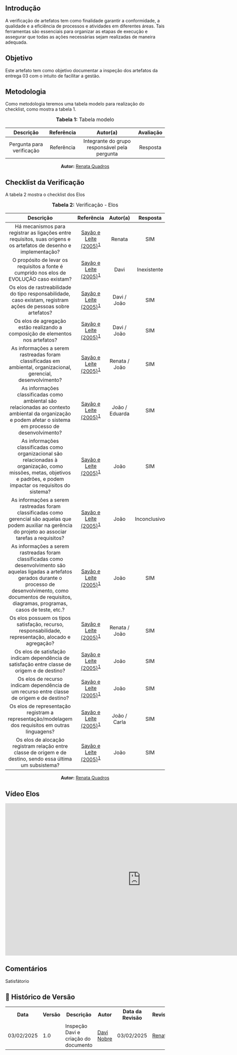 ## Introdução
A verificação de artefatos tem como finalidade garantir a conformidade, a qualidade e a eficiência de processos e atividades em diferentes áreas. Tais ferramentas são essenciais para organizar as etapas de execução e assegurar que todas as ações necessárias sejam realizadas de maneira adequada. 

## Objetivo
Este artefato tem como objetivo documentar a inspeção dos artefatos da entrega 03 com o intuito de facilitar a gestão. 

## Metodologia
Como metodologia teremos uma tabela modelo para realização do checklist, como mostra a tabela 1. 

<center>
<font size="3"><b>Tabela 1:</b> Tabela modelo </font>

| Descrição | Referência | Autor(a) | Avaliação |
|:---------:|:---------:|:-----------:|:-------:|
| Pergunta para verificação | Referência | Integrante do grupo responsável pela pergunta | Resposta |

<p align="center"><b>Autor:</b> <a href="https://github.com/Renatinha28">Renata Quadros</a></p> 
</center>


## Checklist da Verificação
A tabela 2 mostra o checklist dos Elos

<center>
<font size="3"><b>Tabela 2:</b> Verificação - Elos </font>

| Descrição | Referência | Autor(a) | Resposta |
|:---------:|:---------:|:-----------:|:--------:|
| Há mecanismos para registrar as ligações entre requisitos, suas origens e os artefatos de desenho e implementação? | [Sayão e Leite (2005)](../../assets/images/elos14.png)<sup>[1](#ref1) | Renata | SIM |
| O propósito de levar os requisitos a fonte é cumprido nos elos de EVOLUÇÃO caso existam? | [Sayão e Leite (2005)](../../assets/images/elos1.png)<sup>[1](#ref1)  | Davi | Inexistente |
| Os elos de rastreabilidade do tipo responsabilidade, caso existam, registram ações de pessoas sobre artefatos? | [Sayão e Leite (2005)](../../assets/images/elos2.png)<sup>[1](#ref1)  | Davi / João | SIM |
| Os elos de agregação estão realizando a composição de elementos nos artefatos? | [Sayão e Leite (2005)](../../assets/images/elos3.png)<sup>[1](#ref1)  | Davi / João | SIM |
| As informações a serem rastreadas foram classificadas em ambiental, organizacional, gerencial, desenvolvimento? | [Sayão e Leite (2005)](../../assets/images/elos4.png)<sup>[1](#ref1)  | Renata / João | SIM |
| As informações classificadas como ambiental são relacionadas ao contexto ambiental da organização e podem afetar o sistema em processo de desenvolvimento? | [Sayão e Leite (2005)](../../assets/images/elos5.png)<sup>[1](#ref1)  | João / Eduarda | SIM |
| As informações classificadas como organizacional são relacionadas à organização, como missões, metas, objetivos e padrões, e podem impactar os requisitos do sistema? | [Sayão e Leite (2005)](../../assets/images/elos6.png)<sup>[1](#ref1)  | João | SIM |
| As informações a serem rastreadas foram classificadas como gerencial são aquelas que podem auxiliar na gerência do projeto ao associar tarefas a requisitos? | [Sayão e Leite (2005)](../../assets/images/elos7.png)<sup>[1](#ref1)  | João | Inconclusivo |
| As informações a serem rastreadas foram classificadas como desenvolvimento são aquelas ligadas a artefatos gerados durante o processo de desenvolvimento, como documentos de requisitos, diagramas, programas, casos de teste, etc.? | [Sayão e Leite (2005)](../../assets/images/elos8.png)<sup>[1](#ref1)  | João | SIM |
| Os elos possuem os tipos satisfação, recurso, responsabilidade, representação, alocado e agregação? | [Sayão e Leite (2005)](../../assets/images/elos9.png)<sup>[1](#ref1)  | Renata / João | SIM |
| Os elos de satisfação indicam dependência de satisfação entre classe de origem e de destino? | [Sayão e Leite (2005)](../../assets/images/elos10.png)<sup>[1](#ref1)  | João | SIM |
| Os elos de recurso indicam dependência de um recurso entre classe de origem e de destino? | [Sayão e Leite (2005)](../../assets/images/elos11.png)<sup>[1](#ref1)  | João | SIM |
| Os elos de representação registram a representação/modelagem dos requisitos em outras linguagens? | [Sayão e Leite (2005)](../../assets/images/elos12.png)<sup>[1](#ref1)  | João / Carla | SIM |
| Os elos de alocação registram relação entre classe de origem e de destino, sendo essa última um subsistema? | [Sayão e Leite (2005)](../../assets/images/elos13.png)<sup>[1](#ref1)  | João | SIM |

<p align="center"><b>Autor:</b> <a href="https://github.com/Renatinha28">Renata Quadros</a></p> 
</center>

## Vídeo Elos
<iframe width="853" height="480" src="https://www.youtube.com/embed/MZ183Uoj1HA" title="elos grupo 02 requisitos" frameborder="0" allow="accelerometer; autoplay; clipboard-write; encrypted-media; gyroscope; picture-in-picture; web-share" referrerpolicy="strict-origin-when-cross-origin" allowfullscreen></iframe>

## Comentários

Satisfátorio



## :round_pushpin: Histórico de Versão 

<div align="center">
    <table>
        <tr>
            <th>Data</th>
            <th>Versão</th>
            <th>Descrição</th>
            <th>Autor</th>
            <th>Data da Revisão</th>
            <th>Revisor</th>
        </tr>
        <tr>
            <td>03/02/2025</td>
            <td>1.0</td>
            <td>Inspeção Davi e criação do documento</td>
            <td><a href="https://github.com/Jagaima">Davi Nobre</a></td>
            <td>03/02/2025</td>
            <td><a href="https://github.com/Renatinha28">Renata</a></td>
        </tr>
    </table>
</div>